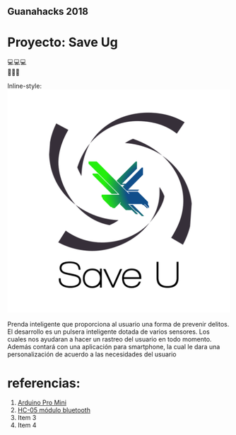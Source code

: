 ## Guanahacks 2018

# Proyecto: Save Ug

:computer::computer::computer:  
:iphone::iphone::iphone:  

Inline-style: 
![alt text](https://github.com/josewtf01/save_ug_guanahacks_18/blob/master/Logo_SaveU.png "Logo Title Text 1")

Prenda inteligente que proporciona al usuario una forma
de prevenir delitos.  
El desarrollo es un pulsera inteligente dotada de varios sensores.
Los cuales nos ayudaran a hacer un rastreo del usuario en todo momento.
Además contará con una aplicación para smartphone, la cual le dara
una personalización de acuerdo a las necesidades del usuario

# referencias:  
1. [Arduino Pro Mini](https://articulo.mercadolibre.com.mx/MLM-617891483-arduino-pro-mini-atmega328-_JM)
2. [HC-05 módulo bluetooth ](https://articulo.mercadolibre.com.mx/MLM-553731536-modulo-bluetooth-hc-05-inalambrico-maestro-esclavo-arduino-_JM)
3. Item 3
4. Item 4
